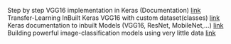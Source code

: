 Step by step VGG16 implementation in Keras (Documentation)
[link](https://github.com/ashushekar/VGG16)
</br>
Transfer-Learning InBuilt Keras VGG16 with custom dataset(classes)
[link](https://machinelearningmastery.com/how-to-use-transfer-learning-when-developing-convolutional-neural-network-models)
</br>
Keras documentation to inbuilt Models (VGG16, ResNet, MobileNet,...)
[link](https://keras.io/api/applications/)
</br>
Building powerful image-classification models using very little data
[link](https://blog.keras.io/building-powerful-image-classification-models-using-very-little-data.html)